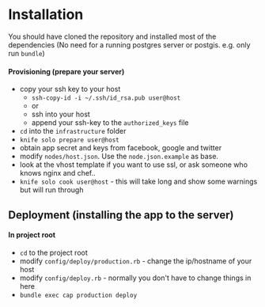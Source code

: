 # Installation

You should have cloned the repository and installed most of the dependencies (No need for a running postgres server or postgis. e.g. only run `bundle`)

#### Provisioning (prepare your server)
  * copy your ssh key to your host
    - `ssh-copy-id -i ~/.ssh/id_rsa.pub user@host`
    - or
    - ssh into your host
    - append your ssh-key to the `authorized_keys` file
  * `cd` into the `infrastructure` folder
  * `knife solo prepare user@host`
  * obtain app secret and keys from facebook, google and twitter
  * modify `nodes/host.json`. Use the `node.json.example` as base.
  * look at the vhost template if you want to use ssl, or ask someone who knows nginx and chef..
  * `knife solo cook user@host` - this will take long and show some warnings but will run through

## Deployment (installing the app to the server)

#### In project root
  * `cd` to the project root
  * modify `config/deploy/production.rb` - change the ip/hostname of your host
  * modify `config/deploy.rb` - normally you don't have to change things in here
  * `bundle exec cap production deploy`
